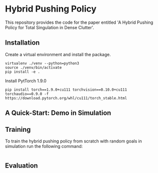 # Hybrid Pushing Policy
This repository provides the code for the paper entitled 'A Hybrid Pushing Policy for Total Singulation in Dense Clutter'.

## Installation
Create a virtual environment and install the package.
```shell
virtualenv ./venv --python=python3
source ./venv/bin/activate
pip install -e .
```

Install PytTorch 1.9.0
```shell
pip install torch==1.9.0+cu111 torchvision==0.10.0+cu111 torchaudio==0.9.0 -f https://download.pytorch.org/whl/cu111/torch_stable.html
```

## A Quick-Start: Demo in Simulation

## Training
To train the hybrid pushing policy from scratch with random goals in simulation run the following command:
```commandline

```

## Evaluation
```commandline

```
